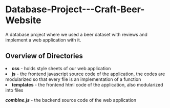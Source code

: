 # Database-Project---Craft-Beer-Website

A database project where we used a beer dataset with reviews and implement a web application with it.


## Overview of Directories
<li><b>css</b> - holds style sheets of our web application
<li><b>js</b> - the frontend javascript source code of the application, the codes are modularized so that every file is an implementation of a function
<li><b>templates</b> - the frontend html code of the application, also modularized into files

<b><i>combine.js</i></b> - the backend source code of the web application
